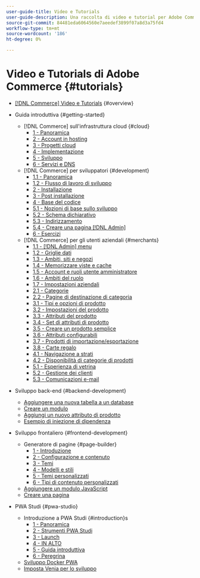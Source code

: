 ```yaml
---
user-guide-title: Video e Tutorials
user-guide-description: Una raccolta di video e tutorial per Adobe Commerce e Magenti Open Source.
source-git-commit: 84481eda6064560e7aeedef3899f07a8d3a75fd4
workflow-type: tm+mt
source-wordcount: '186'
ht-degree: 0%

---
```



# Video e Tutorials di Adobe Commerce {#tutorials}

+ [[!DNL Commerce] Video e Tutorials](overview.md) {#overview}

+ Guida introduttiva {#getting-started}
   + [!DNL Commerce] sull&#39;infrastruttura cloud  {#cloud}
      + [1 - Panoramica](./cloud/1-overview.md)
      + [2 - Account in hosting](./cloud/2-accounts.md)
      + [3 - Progetti cloud](./cloud/3-projects.md)
      + [4 - Implementazione](./cloud/4-deployment.md)
      + [5 - Sviluppo](./cloud/5-dev-config.md)
      + [6 - Servizi e DNS](./cloud/6-launch.md)
   + [!DNL Commerce] per sviluppatori  {#development}
      + [1.1 - Panoramica](./developer/backend-1-1-overview.md)
      + [1.2 - Flusso di lavoro di sviluppo](./developer/backend-1-2-workflow.md)
      + [2 - Installazione](./developer/backend-2-install.md)
      + [3 - Post installazione](./developer/backend-3-post-install.md)
      + [4 - Base del codice](./developer/backend-4-code-base.md)
      + [5.1 - Nozioni di base sullo sviluppo](./developer/backend-5-1-dev-basics.md)
      + [5.2 - Schema dichiarativo](./developer/backend-5-2-declarative-schema.md)
      + [5.3 - Indirizzamento](./developer/backend-5-3-routing.md)
      + [5.4 - Creare una pagina [!DNL Admin] ](./developer/backend-5-4-admin-page.md)
      + [6 - Esercizi](./developer/backend-6-practice.md)
   + [!DNL Commerce] per gli utenti aziendali  {#merchants}
      + [1.1 - [!DNL Admin] menu](./merchant/introduction/1-1-menus.md)
      + [1.2 - Griglie dati](./merchant/introduction/1-2-data-grids.md)
      + [1.3 - Ambiti, siti e negozi](./merchant/introduction/1-3-apps-scopes-sites-stores.md)
      + [1.4 - Memorizzare viste e cache](./merchant/introduction/1-4-store-views-cache.md)
      + [1.5 - Account e ruoli utente amministratore](./merchant/introduction/1-5-users-roles.md)
      + [1.6 - Ambiti del ruolo](./merchant/introduction/1-6-role-scopes.md)
      + [1.7 - Impostazioni aziendali](./merchant/introduction/1-7-business-settings.md)
      + [2.1 - Categorie](./merchant/introduction/2-1-categories.md)
      + [2.2 - Pagine di destinazione di categoria](./merchant/introduction/2-2-category-landing-page.md)
      + [3.1 - Tipi e opzioni di prodotto](./merchant/introduction/3-1-product-types-options.md)
      + [3.2 - Impostazioni del prodotto](./merchant/introduction/3-2-product-settings.md)
      + [3.3 - Attributi del prodotto](./merchant/introduction/3-3-product-attributes.md)
      + [3.4 - Set di attributi di prodotto](./merchant/introduction/3-4-product-attribute-sets.md)
      + [3.5 - Creare un prodotto semplice](./merchant/introduction/3-5-create-simple-product.md)
      + [3.6 - Attributi configurabili](./merchant/introduction/3-6-configurable-attributes.md)
      + [3.7 - Prodotti di importazione/esportazione](./merchant/introduction/3-7-import-export-products.md)
      + [3.8 - Carte regalo](./merchant/introduction/3-8-gift-cards.md)
      + [4.1 - Navigazione a strati](./merchant/introduction/4-1-layered-navigation.md)
      + [4.2 - Disponibilità di categorie di prodotti](./merchant/introduction/4-2-arrange-product-categories.md)
      + [5.1 - Esperienza di vetrina](./merchant/introduction/5-1-storefront-experience.md)
      + [5.2 - Gestione dei clienti](./merchant/introduction/5-2-customer-management.md)
      + [5.3 - Comunicazioni e-mail](./merchant/introduction/5-3-store-communications.md)

+ Sviluppo back-end {#backend-development}
   + [Aggiungere una nuova tabella a un database](./developer/add-new-db-table.md)
   + [Creare un modulo](developer/create-module.md)
   + [Aggiungi un nuovo attributo di prodotto](./developer/add-product-attribute.md)
   + [Esempio di iniezione di dipendenza](./developer/dependency-injection.md)

+ Sviluppo frontaliero {#frontend-development}
   + Generatore di pagine {#page-builder}
      + [1 - Introduzione](./developer/page-builder/1-intro-case-studies.md)
      + [2 - Configurazione e contenuto](./developer/page-builder/2-config-create-content.md)
      + [3 - Temi](./developer/page-builder/3-themes.md)
      + [4 - Modelli e stili](./developer/page-builder/4-admin-templates-apply-styles.md)
      + [5 - Temi personalizzati](./developer/page-builder/5-customize-theme.md)
      + [6 - Tipi di contenuto personalizzati](developer/page-builder/6-custom-content-types.md)
   + [Aggiungere un modulo JavaScript](developer/add-javascript-module.md)
   + [Creare una pagina](developer/create-new-page.md)

+ PWA Studi {#pwa-studio}
   + Introduzione a PWA Studi {#introduction}s
      + [1 - Panoramica](./pwa/introduction/1-overview.md)
      + [2 - Strumenti PWA Studi](./pwa/introduction/2-pwa-studio-tools.md)
      + [3 - Launch](pwa/introduction/3-launch.md)
      + [4 - IN ALTO](./pwa/introduction/4-upward.md)
      + [5 - Guida introduttiva](./pwa/introduction/5-getting-started.md)
      + [6 - Peregrina](./pwa/introduction/6-peregrine.md)
   + [Sviluppo Docker PWA](./pwa/pwa-docker-development.md)
   + [Imposta Venia per lo sviluppo](pwa/set-up-venia-for-dev.md)
